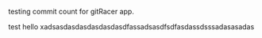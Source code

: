 testing commit count for gitRacer app.

test
hello
xadsasdasdasdasdasdasdfassadsasdfsdfasdassdsssadasasadas